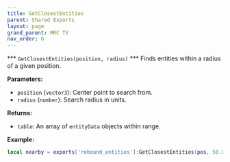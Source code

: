 ```yaml
--- 
title: GetClosestEntities 
parent: Shared Exports 
layout: page
grand_parent: MRC TV 
nav_order: 6
--- 
```

*** `GetClosestEntities(position, radius)` ***
Finds entities within a radius of a given position.

**Parameters:**
- `position` (`vector3`): Center point to search from.
- `radius` (`number`): Search radius in units.

**Returns:**
- `table`: An array of `entityData` objects within range.

**Example:**
```lua
local nearby = exports['rebound_entities']:GetClosestEntities(pos, 50.0)
```